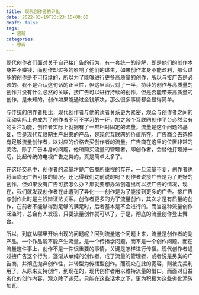 ```yaml
---
title: 现代创作者的异化
date: 2022-03-19T23:23:15+08:00
draft: false
tags:
  - 思辨
categories:
  - 思辨
---
```


现代创作者们面对关于自己接广告的行为，有一套统一的辩解，即是他们的创作本身并不赚钱，而创作却过多的影响了他们的谋生，如果创作本身不能盈利，那么过多的创作是不可持续的，所以为了能够进行更多高质量的创作，所以与接广告是必须的。我不是否认这句话的正当性，但这里面只对了一半，持续的创作与高质量的创作并没有什么必然的关联，接广告可以进行持续的创作，但是否能带来高质量的创作，是未知的。创作如果能通过金钱解决，那么很多事情都会显得简单。

与传统的创作者相比，现代创作者与他的读者关系更为紧密，观众与创作者之间的互动实际上也成为了创作者不可不学习的一环，加之各个互联网创作平台必然会有的关注功能，创作者实际上就拥有了一群相对固定的流量。流量是这个问题的基础，它是现代互联网生产出来的产品，是现代互联网的价值所在。广告商会去选择有足够流量创作者，以对应的价格去买创作者的流量。广告商在这里的位置非常的灵活，除了广告本身的问题，他所购买流量的管理者，即创作者，会替他打理好一切，比起传统的电视广告之类的，真是简单太多了。

在这场交易中，创作者的流量才是广告商所重视的存在，一旦流量不复，创作者也将面临无广告可接的情况。还记得我们之前说的吗？创作者说接广告是为了更好的创作，但如果没有广告可接怎么办？那就要想办法创造出可以接广告的情况，现在，我们就发现创作者在此遭到了异化——创作是为了能接到更多的广告。接广告与创作此时是主奴辩证法关系。创作者更多的为了流量创作，其次才是有质量的创作，在前者不能够得到足够的满足时，后者基本是不会进行的。而当这种流量创作泛滥时，总会有人发现，只要流量创作就可以了，于是，彻底的流量创作登上舞台。

所以，到底从哪里开始出现的问题呢？回到流量这个问题上来，流量是创作者的副产品，一个作品能不能产生流量，是一个传播学问题，而不是一个创作问题。而在流量这件事上，创作不是一件很重要的事情，关键是怎样进行传播。现代创作者通过接广告这个行为，逐渐从单纯的创作者，成了流量的管理者，或者说是另类的广告商，并彻底抛弃创作性，并转型为传播型创作。而观众在此的宽容，则被完美利用了，从原来支持创作，到现在的，现代创作者用以维持流量的借口。而面对日益劣化的创作内容，观众除了迷茫，只能在这些话术之下，更为积极为这些劣化添砖加瓦。
